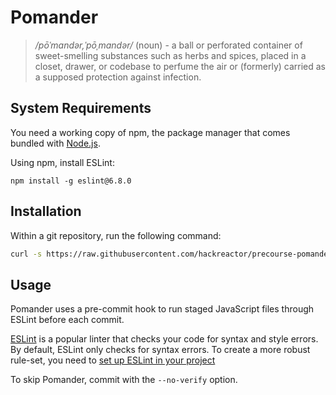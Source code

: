# Pomander
> */pōˈmandər,ˈpōˌmandər/* (noun) -
> a ball or perforated container of sweet-smelling substances such as herbs and spices, placed in a closet, drawer, or codebase to perfume the air or (formerly) carried as a supposed protection against infection.

## System Requirements

You need a working copy of npm, the package manager that comes bundled with [Node.js](https://nodejs.org/en/).

Using npm, install ESLint:

```
npm install -g eslint@6.8.0
```

## Installation
Within a git repository, run the following command:
```sh
curl -s https://raw.githubusercontent.com/hackreactor/precourse-pomander/master/bin/install | bash
```

## Usage
Pomander uses a pre-commit hook to run staged JavaScript files through ESLint before each commit.

[ESLint](http://eslint.org/) is a popular linter that checks your code for syntax and style errors. By default, ESLint only checks for syntax errors. To create a more robust rule-set, you need to [set up ESLint in your project](http://eslint.org/docs/user-guide/getting-started)

To skip Pomander, commit with the `--no-verify` option.
